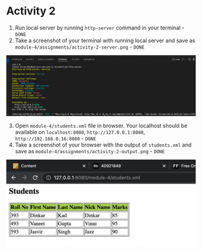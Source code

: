 # Activity 2

1. Run local server by running `http-server` command in your terminal - `DONE`
2. Take a screenshot of your terminal with running local server and save as `module-4/assignments/activity-2-server.png`  - `DONE`

![image info](./activity-2-server.png)

3. Open `module-4/students.xml` file in browser. Your localhost should be available on `localhost:8080`, `http://127.0.0.1:8080`, `http://192.168.0.16:8080` - `DONE`
4. Take a screenshot of your browser with the output of `students.xml` and save as `module-4/assignments/activity-2-output.png` - `DONE`

![image info](./activity-2-output.png)
